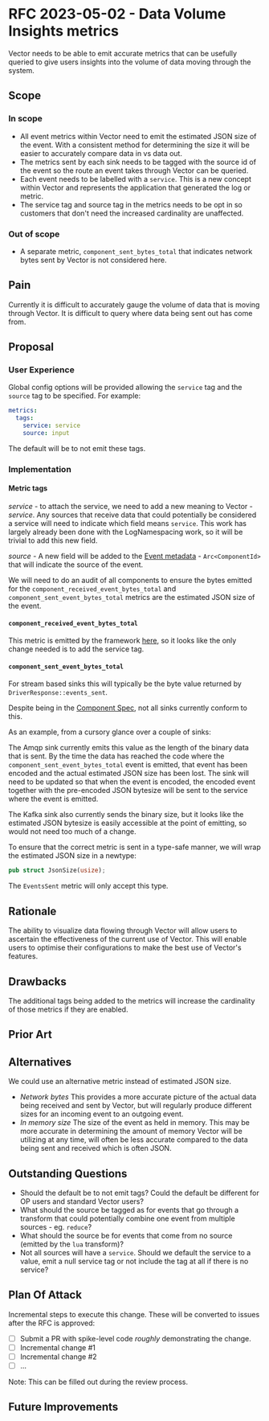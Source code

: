 # RFC 2023-05-02 - Data Volume Insights metrics

Vector needs to be able to emit accurate metrics that can be usefully queried
to give users insights into the volume of data moving through the system.

## Scope

### In scope

- All event metrics within Vector need to emit the estimated JSON size of the
  event. With a consistent method for determining the size it will be easier
  to accurately compare data in vs data out.
- The metrics sent by each sink needs to be tagged with the source id of the
  event so the route an event takes through Vector can be queried.
- Each event needs to be labelled with a `service`. This is a new concept
  within Vector and represents the application that generated the log or
  metric.
- The service tag and source tag in the metrics needs to be opt in so customers
  that don't need the increased cardinality are unaffected.

### Out of scope

- A separate metric, `component_sent_bytes_total` that indicates network bytes
  sent by Vector is not considered here.

## Pain

Currently it is difficult to accurately gauge the volume of data that is moving
through Vector. It is difficult to query where data being sent out has come
from.

## Proposal

### User Experience

Global config options will be provided allowing the `service` tag and the
`source` tag to be specified. For example:

```yaml
metrics:
  tags:
    service: service
    source: input
```

The default will be to not emit these tags.

### Implementation

#### Metric tags

*service* - to attach the service, we need to add a new meaning to Vector - *service*. Any sources that
            receive data that could potentially be considered a service will need to indicate which field
            means `service`.
            This work has largely already been done with the LogNamespacing work, so it will be trivial to add
            this new field.

*source* - A new field will be added to the [Event metadata][event_metadata] - `Arc<ComponentId>` that will indicate the source
           of the event.

We will need to do an audit of all components to ensure the bytes emitted for the `component_received_event_bytes_total`
and `component_sent_event_bytes_total` metrics are the estimated JSON size of the event.

#### `component_received_event_bytes_total`

This metric is emitted by the framework [here][source_sender], so it looks like the only change needed is
to add the service tag.

#### `component_sent_event_bytes_total`

For stream based sinks this will typically be the byte value returned by `DriverResponse::events_sent`.

Despite being in the [Component Spec][component_spec], not all sinks currently conform to this.

As an example, from a cursory glance over a couple of sinks:

The Amqp sink currently emits this value as the length of the binary data that is sent. By the time the data has
reached the code where the `component_sent_event_bytes_total` event is emitted, that event has been encoded
and the actual estimated JSON size has been lost. The sink will need to be updated so that when the event is
encoded, the encoded event together with the pre-encoded JSON bytesize will be sent to the service where the
event is emitted.

The Kafka sink also currently sends the binary size, but it looks like the estimated JSON bytesize is easily
accessible at the point of emitting, so would not need too much of a change.

To ensure that the correct metric is sent in a type-safe manner, we will wrap the estimated JSON size in a
newtype:

```rust
pub struct JsonSize(usize);
```

The `EventsSent` metric will only accept this type.

## Rationale

The ability to visualize data flowing through Vector will allow users to ascertain
the effectiveness of the current use of Vector. This will enable users to
optimise their configurations to make the best use of Vector's features.

## Drawbacks

The additional tags being added to the metrics will increase the cardinality of
those metrics if they are enabled.

## Prior Art


## Alternatives

We could use an alternative metric instead of estimated JSON size.

- *Network bytes* This provides a more accurate picture of the actual data being received
  and sent by Vector, but will regularly produce different sizes for an incoming event
  to an outgoing event.
- *In memory size* The size of the event as held in memory. This may be more accurate in
  determining the amount of memory Vector will be utilizing at any time, will often be
  less accurate compared to the data being sent and received which is often JSON.

## Outstanding Questions

- Should the default be to not emit tags? Could the default be different for OP users and standard Vector
  users?
- What should the source be tagged as for events that go through a transform that could potentially
  combine one event from multiple sources - eg. `reduce`?
- What should the source be for events that come from no source (emitted by the `lua` transform)?
- Not all sources will have a `service`. Should we default the service to a value, emit a null service tag
  or not include the tag at all if there is no service?

## Plan Of Attack

Incremental steps to execute this change. These will be converted to issues after the RFC is approved:

- [ ] Submit a PR with spike-level code _roughly_ demonstrating the change.
- [ ] Incremental change #1
- [ ] Incremental change #2
- [ ] ...

Note: This can be filled out during the review process.

## Future Improvements


[component_spec]: https://github.com/vectordotdev/vector/blob/master/docs/specs/component.md#componenteventssent
[source_sender]: https://github.com/vectordotdev/vector/blob/master/src/source_sender/mod.rs#L265-L268
[event_metadata]: https://github.com/vectordotdev/vector/blob/master/lib/vector-core/src/event/metadata.rs#L20-L38